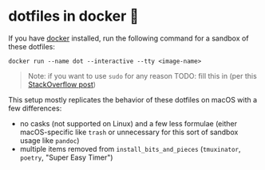 # dotfiles in docker 🐳

If you have [docker](https://docker.com/) installed, run the following command for a sandbox of these dotfiles:

```shell
docker run --name dot --interactive --tty <image-name>
```

> Note: if you want to use `sudo` for any reason TODO: fill this in (per this [StackOverflow post](https://stackoverflow.com/questions/28721699/root-password-inside-a-docker-container))

This setup mostly replicates the behavior of these dotfiles on macOS with a few differences:

- no casks (not supported on Linux) and a few less formulae (either macOS-specific like `trash` or unnecessary for this sort of sandbox usage like `pandoc`)
- multiple items removed from `install_bits_and_pieces` (`tmuxinator`, `poetry`, "Super Easy Timer")
